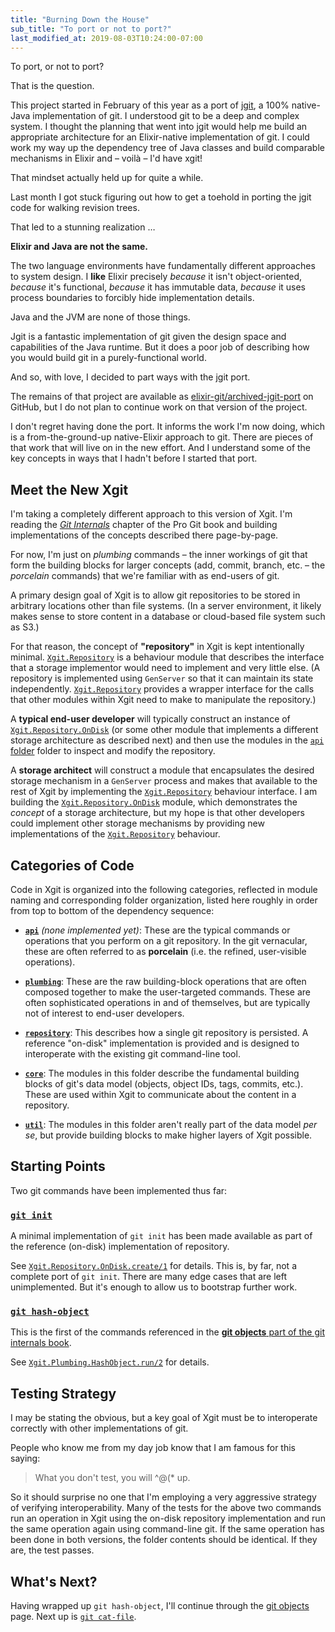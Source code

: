 ```yaml
---
title: "Burning Down the House"
sub_title: "To port or not to port?"
last_modified_at: 2019-08-03T10:24:00-07:00
---
```


To port, or not to port?

That is the question.

This project started in February of this year as a port of [jgit](https://www.eclipse.org/jgit/), a 100% native-Java implementation of git. I understood git to be a deep and complex system. I thought the planning that went into jgit would help me build an appropriate architecture for an Elixir-native implementation of git. I could work my way up the dependency tree of Java classes and build comparable mechanisms in Elixir and – voilà – I'd have xgit!

That mindset actually held up for quite a while.

Last month I got stuck figuring out how to get a toehold in porting the jgit code for walking revision trees.

That led to a stunning realization …

**Elixir and Java are not the same.**

The two language environments have fundamentally different approaches to system design. I **like** Elixir precisely _because_ it isn't object-oriented, _because_ it's functional, _because_ it has immutable data, _because_ it uses process boundaries to forcibly hide implementation details.

Java and the JVM are none of those things.

Jgit is a fantastic implementation of git given the design space and capabilities of the Java runtime. But it does a poor job of describing how you would build git in a purely-functional world.

And so, with love, I decided to part ways with the jgit port.

The remains of that project are available as [elixir-git/archived-jgit-port](https://github.com/elixir-git/archived-jgit-port/) on GitHub, but I do not plan to continue work on that version of the project.

I don't regret having done the port. It informs the work I'm now doing, which is a from-the-ground-up native-Elixir approach to git. There are pieces of that work that will live on in the new effort. And I understand some of the key concepts in ways that I hadn't before I started that port.

## Meet the New Xgit

I'm taking a completely different approach to this version of Xgit. I'm reading the [_Git Internals_](https://git-scm.com/book/en/v2/Git-Internals-Plumbing-and-Porcelain) chapter of the Pro Git book and building implementations of the concepts described there page-by-page.

For now, I'm just on _plumbing_ commands – the inner workings of git that form the building blocks for larger concepts (add, commit, branch, etc. – the _porcelain_ commands) that we're familiar with as end-users of git.

A primary design goal of Xgit is to allow git repositories to be stored in arbitrary locations other than file systems. (In a server environment, it likely makes sense to store content in a database or cloud-based file system such as S3.)

For that reason, the concept of **"repository"** in Xgit is kept intentionally minimal. [`Xgit.Repository`](https://hexdocs.pm/xgit/Xgit.Repository.html) is a behaviour module that describes the interface that a storage implementor would need to implement and very little else. (A repository is implemented using `GenServer` so that it can maintain its state independently. [`Xgit.Repository`](https://hexdocs.pm/xgit/Xgit.Repository.html) provides a wrapper interface for the calls that other modules within Xgit need to make to manipulate the repository.)

A **typical end-user developer** will typically construct an instance of [`Xgit.Repository.OnDisk`](https://hexdocs.pm/xgit/Xgit.Repository.OnDisk.html) (or some other module that implements a different storage architecture as described next) and then use the modules in the [`api` folder](https://github.com/elixir-git/xgit/tree/master/lib/xgit/api) folder to inspect and modify the repository.

A **storage architect** will construct a module that encapsulates the desired storage mechanism in a `GenServer` process and makes that available to the rest of Xgit by implementing the [`Xgit.Repository`](https://hexdocs.pm/xgit/Xgit.Repository.html) behaviour interface. I am building the [`Xgit.Repository.OnDisk`](https://hexdocs.pm/xgit/Xgit.Repository.OnDisk.html) module, which demonstrates the _concept_ of a storage architecture, but my hope is that other developers could implement other storage mechanisms by providing new implementations of the [`Xgit.Repository`](https://hexdocs.pm/xgit/Xgit.Repository.html) behaviour.

## Categories of Code

Code in Xgit is organized into the following categories, reflected in module naming and corresponding folder organization, listed here roughly in order from top to bottom of the dependency sequence:

* [**`api`**](https://github.com/elixir-git/xgit/tree/master/lib/xgit/api) _(none implemented yet)_: These are the typical commands or operations that you perform on a git repository. In the git vernacular, these are often referred to as **porcelain** (i.e. the refined, user-visible operations).

* [**`plumbing`**](https://github.com/elixir-git/xgit/tree/master/lib/xgit/plumbing): These are the raw building-block operations that are often composed together to make the user-targeted commands. These are often sophisticated operations in and of themselves, but are typically not of interest to end-user developers.

* [**`repository`**](https://github.com/elixir-git/xgit/tree/master/lib/xgit/repository): This describes how a single git repository is persisted. A reference "on-disk" implementation is provided and is designed to interoperate with the existing git command-line tool.

* [**`core`**](https://github.com/elixir-git/xgit/tree/master/lib/xgit/core): The modules in this folder describe the fundamental building blocks of git's data model (objects, object IDs, tags, commits, etc.). These are used within Xgit to communicate about the content in a repository.

* [**`util`**](https://github.com/elixir-git/xgit/tree/master/lib/xgit/util): The modules in this folder aren't really part of the data model _per se_, but provide building blocks to make higher layers of Xgit possible.

## Starting Points

Two git commands have been implemented thus far:

### [`git init`](https://git-scm.com/docs/git-init)

A minimal implementation of `git init` has been made available as part of the reference (on-disk) implementation of repository.

See [`Xgit.Repository.OnDisk.create/1`](https://hexdocs.pm/xgit/Xgit.Repository.OnDisk.html#create/1) for details. This is, by far, not a complete port of `git init`. There are many edge cases that are left unimplemented. But it's enough to allow us to bootstrap further work.

### [`git hash-object`](https://git-scm.com/docs/git-hash-object)

This is the first of the commands referenced in the [**git objects** part of the git internals book](https://git-scm.com/book/en/v2/Git-Internals-Git-Objects).

See [`Xgit.Plumbing.HashObject.run/2`](https://hexdocs.pm/xgit/Xgit.Plumbing.HashObject.html#run/2) for details.

## Testing Strategy

I may be stating the obvious, but a key goal of Xgit must be to interoperate correctly with other implementations of git.

People who know me from my day job know that I am famous for this saying:

> What you don't test, you will ^@(* up.

So it should surprise no one that I'm employing a very aggressive strategy of verifying interoperability. Many of the tests for the above two commands run an operation in Xgit using the on-disk repository implementation and run the same operation again using command-line git. If the same operation has been done in both versions, the folder contents should be identical. If they are, the test passes.

## What's Next?

Having wrapped up `git hash-object`, I'll continue through the [git objects](https://git-scm.com/book/en/v2/Git-Internals-Git-Objects) page. Next up is [`git cat-file`](https://git-scm.com/docs/git-cat-file).
